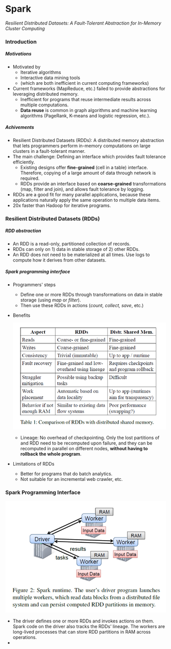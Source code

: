 # Spark

*Resilient Distributed Datasets: A Fault-Tolerant Abstraction for In-Memory Cluster Computing*

### Introduction

##### Motivations

- Motivated by
  - Iterative algorithms 
  - Interactive data mining tools
  - (which are both inefficient in current computing frameworks)
- Current frameworks (MapReduce, etc.) failed to provide abstractions for leveraging distributed memory.
  - Inefficient for programs that reuse intermediate results across multiple computations.
  - **Data reuse** is common in graph algorithms and machine learning algorithms (PageRank, K-means and logistic regression, etc.).

##### Achivements

- Resilient Distributed Datasets (RDDs): A distributed memory abstraction that lets programmers perform in-memory computations on large clusters in a fault-tolerant manner.
- The main challenge: Defining an interface which provides fault tolerance efficiently.
  - Existing designs offer **fine-grained** (cell in a table) interface. Therefore, copying of a large amount of data through network is required.
  - RDDs provide an interface based on **coarse-grained** transformations (map, filter and join), and allows fault tolerance by logging.
- RDDs are a good fit for many parallel applications, because these applications naturally apply the same operation to multiple data items.
- 20x faster than Hadoop for iterative programs.

### Resilient Distributed Datasets (RDDs)

##### RDD abstraction

- An RDD is a read-only, partitioned collection of records.
- RDDs can only on 1) data in stable storage of 2) other RDDs.
- An RDD does not need to be materialized at all times. Use logs to compute how it derives from other datasets.

##### Spark programming interface

- Programmers' steps
  - Define one or more RDDs through transformations on data in stable storage (using *map* or *filter*).
  - Then use these RDDs in actions (*count, collect, save*, etc.)

- Benefits

  ![Comparison](images/Spark/comparison.png)
  - Lineage: No overhead of checkpointing. Only the lost partitions of and RDD need to be recomputed upon failure, and they can be recomputed in parallel on different nodes, **without having to rollback the whole program**.

- Limitations of RDDs

  - Better for programs that do batch analytics.
  - Not suitable for an incremental web crawler, etc.

### Spark Programming Interface

![runtime](images/Spark/runtime.png)

- The driver defines one or more RDDs and invokes actions on them. Spark code on the driver also tracks the RDDs’ lineage. The workers are long-lived processes that can store RDD partitions in RAM across operations.
- 